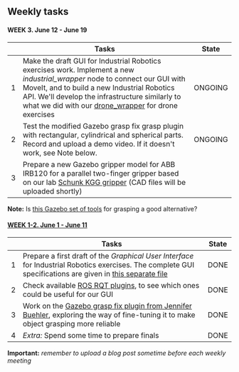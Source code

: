 ## Weekly tasks 

#### WEEK 3.  June 12 - June 19  

|      | Tasks                                                        | State   |
| ---- | ------------------------------------------------------------ | ------- |
| 1    | Make the draft GUI for Industrial Robotics exercises work. Implement a new *industrial_wrapper* node to connect our GUI with MoveIt, and to build a new Industrial Robotics API. We'll develop the infrastructure similarly to what we did with our [drone_wrapper](https://github.com/JdeRobot/drones) for drone exercises | ONGOING |
| 2    | Test the modified Gazebo grasp fix grasp plugin with rectangular, cylindrical and spherical parts. Record and upload a demo video. If it doesn't work, see Note below. | ONGOING |
| 3    | Prepare a new Gazebo gripper model for ABB IRB120 for a parallel two-finger gripper based on our lab [Schunk KGG gripper](https://schunk.com/es_en/gripping-systems/series/kgg/) (CAD files will be uploaded shortly) |         |

**Note:** Is [this Gazebo set of tools](https://github.com/jsbruglie/grasp)  for grasping a good alternative?

#### [WEEK 1-2.  June 1 - June 11](https://theroboticsclub.github.io/colab-gsoc2020-Yijia_Wu/2020-06-11-week1_2/)

|      | Tasks                                                        | State |
| ---- | ------------------------------------------------------------ | ----- |
| 1    | Prepare a first draft of the *Graphical User Interface* for Industrial Robotics exercises. The complete GUI specifications are given in [this separate file](../exercises_description/Exercises_GUI_description.md) | DONE  |
| 2    | Check available [ROS RQT plugins](http://wiki.ros.org/rqt/Plugins#Robot-interaction_tools_.28rqt_robot_plugins.29), to see which ones could be useful for our GUI | DONE  |
| 3    | Work on the [Gazebo grasp fix plugin from Jennifer Buehler](https://github.com/jenniferBuehler/gazebo-pkgs/wiki/The-Gazebo-grasp-fix-plugin), exploring the way of fine-tuning it to make object grasping more reliable | DONE  |
| 4    | *Extra:* Spend some time to prepare finals                   | DONE  |

**Important:** *remember to upload a blog post sometime before each weekly meeting*

